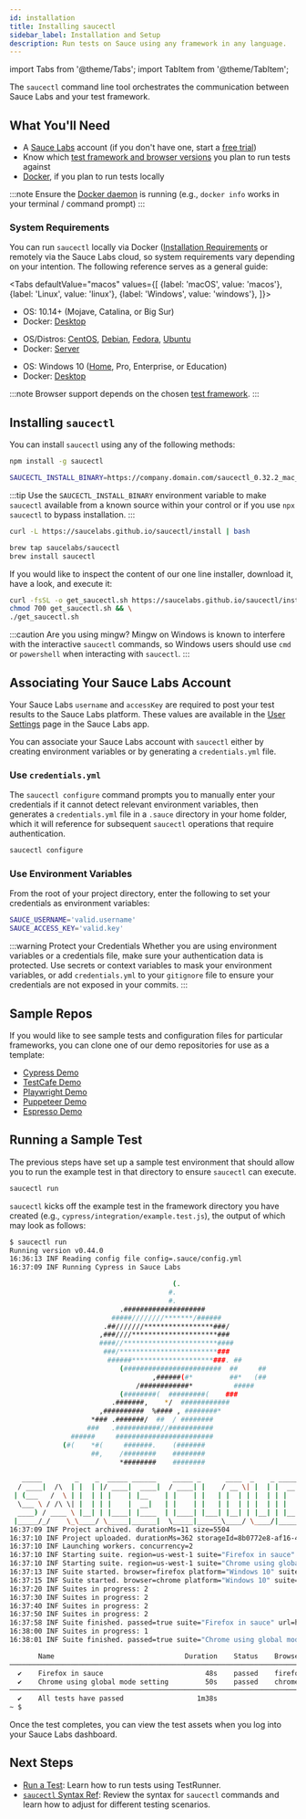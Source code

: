 ```yaml
---
id: installation
title: Installing saucectl
sidebar_label: Installation and Setup
description: Run tests on Sauce using any framework in any language.
---
```


import Tabs from '@theme/Tabs';
import TabItem from '@theme/TabItem';

The `saucectl` command line tool orchestrates the communication between Sauce Labs and your test framework.  

## What You'll Need

* A [Sauce Labs](https://saucelabs.com/) account (if you don't have one, start a [free trial](https://saucelabs.com/sign-up))
* Know which [test framework and browser versions](/testrunner-toolkit#supported-frameworks-and-browsers) you plan to run tests against
* [Docker](https://docs.docker.com/get-docker/), if you plan to run tests locally

:::note
Ensure the [Docker daemon](https://docs.docker.com/config/daemon/) is running (e.g., `docker info` works in your terminal / command prompt)
:::

### System Requirements

You can run `saucectl` locally via Docker ([Installation Requirements](https://docs.docker.com/engine/install/#supported-platforms) or remotely via the Sauce Labs cloud, so system requirements vary depending on your intention. The following reference serves as a general guide:

<Tabs
  defaultValue="macos"
  values={[
    {label: 'macOS', value: 'macos'},
    {label: 'Linux', value: 'linux'},
    {label: 'Windows', value: 'windows'},
  ]}>

<TabItem value="macos">

* OS: 10.14+ (Mojave, Catalina, or Big Sur)
* Docker: [Desktop](https://docs.docker.com/docker-for-mac/install/)

</TabItem>
<TabItem value="linux">

* OS/Distros: [CentOS](https://docs.docker.com/engine/install/centos/), [Debian](https://docs.docker.com/engine/install/debian/), [Fedora](https://docs.docker.com/engine/install/fedora/), [Ubuntu](https://docs.docker.com/engine/install/ubuntu/)
* Docker: [Server](https://docs.docker.com/engine/install/#server)

</TabItem>
<TabItem value="windows">

* OS: Windows 10 ([Home](https://docs.docker.com/docker-for-windows/install-windows-home/), Pro, Enterprise, or Education)
* Docker: [Desktop](https://docs.docker.com/docker-for-windows/install/)

</TabItem>
</Tabs>

:::note
Browser support depends on the chosen [test framework](/testrunner-toolkit#supported-frameworks-and-browsers).
:::

## Installing `saucectl`

You can install `saucectl` using any of the following methods:

```bash title="Using NPM"
npm install -g saucectl
```

```bash title="Using NPM and SAUCECTL_INSTALL_BINARY"
SAUCECTL_INSTALL_BINARY=https://company.domain.com/saucectl_0.32.2_mac_64-bit.tar.gz npm install -g saucectl
```

:::tip
Use the `SAUCECTL_INSTALL_BINARY` environment variable to make `saucectl` available from a known source within your control or if you use `npx saucectl` to bypass installation.
:::

```bash title="Using curl"
curl -L https://saucelabs.github.io/saucectl/install | bash
```

```bash title="Using Homebrew (macOS)"
brew tap saucelabs/saucectl
brew install saucectl
```

If you would like to inspect the content of our one line installer, download it, have a look, and execute it:

```bash
curl -fsSL -o get_saucectl.sh https://saucelabs.github.io/saucectl/install && \
chmod 700 get_saucectl.sh && \
./get_saucectl.sh
```

:::caution Are you using mingw?
Mingw on Windows is known to interfere with the interactive `saucectl` commands, so Windows users should use `cmd` or `powershell` when interacting with `saucectl`.
:::

## Associating Your Sauce Labs Account

Your Sauce Labs `username` and `accessKey` are required to post your test results to the Sauce Labs platform. These values are available in the [User Settings](https://app.saucelabs.com/user-settings) page in the Sauce Labs app.

You can associate your Sauce Labs account with `saucectl` either by creating environment variables or by generating a `credentials.yml` file.

### Use `credentials.yml`

The `saucectl configure` command prompts you to manually enter your credentials if it cannot detect relevant environment variables, then generates a `credentials.yml` file in a `.sauce` directory in your home folder, which it will reference for subsequent `saucectl` operations that require authentication.

```bash
saucectl configure
```

### Use Environment Variables

From the root of your project directory, enter the following to set your credentials as environment variables:

```bash
SAUCE_USERNAME='valid.username'
SAUCE_ACCESS_KEY='valid.key'
```

:::warning Protect your Credentials
Whether you are using environment variables or a credentials file, make sure your authentication data is protected. Use secrets or context variables to mask your environment variables, or add `credentials.yml` to your `gitignore` file to ensure your credentials are not exposed in your commits.
:::


## Sample Repos

If you would like to see sample tests and configuration files for particular frameworks, you can clone one of our demo repositories for use as a template:

* [Cypress Demo](https://github.com/saucelabs/saucectl-cypress-example)
* [TestCafe Demo](https://github.com/saucelabs/saucectl-testcafe-example)
* [Playwright Demo](https://github.com/saucelabs/saucectl-playwright-example)
* [Puppeteer Demo](https://github.com/saucelabs/saucectl-puppeteer-example/)
* [Espresso Demo](https://github.com/saucelabs/saucectl-espresso-example)

## Running a Sample Test

The previous steps have set up a sample test environment that should allow you to run the example test in that directory to ensure `saucectl` can execute.

```bash
saucectl run
```

`saucectl` kicks off the example test in the framework directory you have created (e.g., `cypress/integration/example.test.js`), the output of which may look as follows:

```bash
$ saucectl run
Running version v0.44.0
16:36:13 INF Reading config file config=.sauce/config.yml
16:37:09 INF Running Cypress in Sauce Labs

                                        (.
                                       #.
                                       #.
                           .####################
                         #####////////*******/######
                       .##///////*****************###/
                      ,###////*********************###
                      ####//***********************####
                       ###/************************###
                        ######********************###. ##
                           (########################  ##     ##
                                   ,######(#*         ##*   (##
                               /############*          #####
                           (########(  #########(    ###
                         .#######,    */  ############
                      ,##########  %#### , ########*
                    *### .#######/  ##  / ########
                   ###   .###########//###########
               ######     ########################
             (#(    *#(     #######.    (#######
                    ##,    /########    ########
                           *########    ########

   _____        _    _  _____ ______    _____ _      ____  _    _ _____
  / ____|  /\  | |  | |/ ____|  ____|  / ____| |    / __ \| |  | |  __ \
 | (___   /  \ | |  | | |    | |__    | |    | |   | |  | | |  | | |  | |
  \___ \ / /\ \| |  | | |    |  __|   | |    | |   | |  | | |  | | |  | |
  ____) / ____ \ |__| | |____| |____  | |____| |___| |__| | |__| | |__| |
 |_____/_/    \_\____/ \_____|______|  \_____|______\____/ \____/|_____/
16:37:09 INF Project archived. durationMs=11 size=5504
16:37:10 INF Project uploaded. durationMs=362 storageId=8b0772e8-af16-43d1-8a0d-197ac9648563
16:37:10 INF Launching workers. concurrency=2
16:37:10 INF Starting suite. region=us-west-1 suite="Firefox in sauce"
16:37:10 INF Starting suite. region=us-west-1 suite="Chrome using global mode setting"
16:37:13 INF Suite started. browser=firefox platform="Windows 10" suite="Firefox in sauce" url=https://app.saucelabs.com/tests/d278cc6adec647f1bab92f00585445f7
16:37:15 INF Suite started. browser=chrome platform="Windows 10" suite="Chrome using global mode setting" url=https://app.saucelabs.com/tests/4ed757d4f78242299be2cbc5d61dc9ba
16:37:20 INF Suites in progress: 2
16:37:30 INF Suites in progress: 2
16:37:40 INF Suites in progress: 2
16:37:50 INF Suites in progress: 2
16:37:58 INF Suite finished. passed=true suite="Firefox in sauce" url=https://app.saucelabs.com/tests/d278cc6adec647f1bab92f00585445f7
16:38:00 INF Suites in progress: 1
16:38:01 INF Suite finished. passed=true suite="Chrome using global mode setting" url=https://app.saucelabs.com/tests/4ed757d4f78242299be2cbc5d61dc9ba

       Name                                Duration    Status    Browser    Platform
────────────────────────────────────────────────────────────────────────────────────────
  ✔    Firefox in sauce                         48s    passed    firefox    Windows 10
  ✔    Chrome using global mode setting         50s    passed    chrome     Windows 10
────────────────────────────────────────────────────────────────────────────────────────
  ✔    All tests have passed                  1m38s
~ $
```

Once the test completes, you can view the test assets when you log into your Sauce Labs dashboard.


## Next Steps

* [Run a Test](/testrunner-toolkit/running-tests): Learn how to run tests using TestRunner.
* [`saucectl` Syntax Ref](/testrunner-toolkit/configuration): Review the syntax for `saucectl` commands and learn how to adjust for different testing scenarios.
